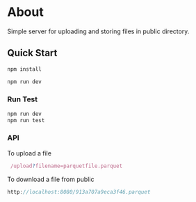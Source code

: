# About

Simple server for uploading and storing files in public directory.

## Quick Start

```bash
npm install

npm run dev
```

### Run Test

```js
npm run dev
npm run test
```

### API
To upload a file

```js
 /upload?filename=parquetfile.parquet
```

To download a file from public

```js
http://localhost:8080/913a707a9eca3f46.parquet
```
